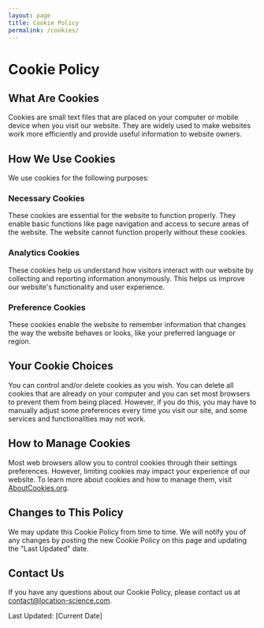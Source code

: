 ```yaml
---
layout: page
title: Cookie Policy
permalink: /cookies/
---
```


# Cookie Policy

## What Are Cookies

Cookies are small text files that are placed on your computer or mobile device when you visit our website. They are widely used to make websites work more efficiently and provide useful information to website owners.

## How We Use Cookies

We use cookies for the following purposes:

### Necessary Cookies
These cookies are essential for the website to function properly. They enable basic functions like page navigation and access to secure areas of the website. The website cannot function properly without these cookies.

### Analytics Cookies
These cookies help us understand how visitors interact with our website by collecting and reporting information anonymously. This helps us improve our website's functionality and user experience.

### Preference Cookies
These cookies enable the website to remember information that changes the way the website behaves or looks, like your preferred language or region.

## Your Cookie Choices

You can control and/or delete cookies as you wish. You can delete all cookies that are already on your computer and you can set most browsers to prevent them from being placed. However, if you do this, you may have to manually adjust some preferences every time you visit our site, and some services and functionalities may not work.

## How to Manage Cookies

Most web browsers allow you to control cookies through their settings preferences. However, limiting cookies may impact your experience of our website. To learn more about cookies and how to manage them, visit [AboutCookies.org](http://www.aboutcookies.org/).

## Changes to This Policy

We may update this Cookie Policy from time to time. We will notify you of any changes by posting the new Cookie Policy on this page and updating the "Last Updated" date.

## Contact Us

If you have any questions about our Cookie Policy, please contact us at [contact@location-science.com](mailto:contact@location-science.com).

Last Updated: [Current Date] 